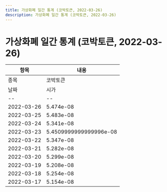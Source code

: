 ```yaml
---
title: 가상화폐 일간 통계 (코박토큰, 2022-03-26)
description: 가상화폐 일간 통계 (코박토큰, 2022-03-26)
---
```


가상화폐 일간 통계 (코박토큰, 2022-03-26)
===

|항목|내용|
|--|--|
|종목|코박토큰||마켓|BTC-CBK||종류|일 단위 캔들||기간|2022-03-17T09:00:00 - 2022-03-26T09:00:00|
|날짜|시가|저가|고가|종가|비고|
|--|--|--|--|--|--|
|2022-03-26|5.474e-08|5.359e-08|5.474e-08|5.359e-08|    |
|2022-03-25|5.483e-08|5.446e-08|6.15e-08|5.474e-08|    |
|2022-03-24|5.341e-08|5.3e-08|5.399e-08|5.399e-08|    |
|2022-03-23|5.4509999999999996e-08|5.341e-08|5.461e-08|5.341e-08|    |
|2022-03-22|5.347e-08|5.219e-08|5.3709999999999996e-08|5.286e-08|    |
|2022-03-21|5.282e-08|5.282e-08|5.442e-08|5.442e-08|    |
|2022-03-20|5.299e-08|5.2970000000000004e-08|5.761e-08|5.431e-08|    |
|2022-03-19|5.208e-08|5.187e-08|5.321e-08|5.321e-08|    |
|2022-03-18|5.254e-08|5.233e-08|5.313e-08|5.24e-08|    |
|2022-03-17|5.154e-08|5.154e-08|5.1829999999999995e-08|5.1829999999999995e-08|    |
